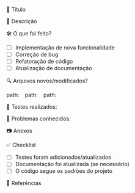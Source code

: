 📍 Título

<!-- escreva o titulo em seguida as tags da US e a descrição geral sobre o que foi implementado -->

📌 Descrição

<!-- Descreva as mudanças feitas neste PR de forma clara e concisa -->

🛠️ O que foi feito?

-   [ ] Implementação de nova funcionalidade
-   [ ] Correção de bug
-   [ ] Refatoração de código
-   [ ] Atualização de documentação

🔍 Arquivos novos/modificados?

<!-- Coloque o path dos arquivos  -->

path: ` `
path: ` `
path: ` `

🧪 Testes realizados:

👀 Problemas conhecidos:

📷 Anexos

<!-- imagens demonstrando as mudanças quando visuais e código quando julgar-se útil -->

✅ Checklist

-   [ ] Testes foram adicionados/atualizados
-   [ ] Documentação foi atualizada (se necessário)
-   [ ] O código segue os padrões do projeto

📎 Referências

<!-- Adicione links relacionados ou cards do Issues -->
